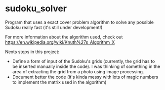# sudoku_solver
 Program that uses a exact cover problem algorithm to solve any possible Sudoku really fast (it's still under development!)
 
 For more information about the algorithm used, check out https://en.wikipedia.org/wiki/Knuth%27s_Algorithm_X
 
 Nexts steps in this project:
 - Define a form of input of the Sudoku's grids (currently, the grid has to be inserted manually inside the code). I was thinking of something in the area of extracting the grid from a photo using image processing.
 - Document better the code (it's kinda messy with lots of magic numbers to implement the matrix used in the algorithm)

